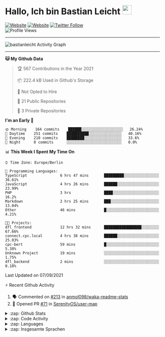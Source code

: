 <h1>Hallo, Ich bin Bastian Leicht <img src="https://raw.githubusercontent.com/bastianleicht/bastianleicht/master/assets/wave.gif" width="30px" alt=""></h1>

[![Website](https://img.shields.io/website?label=bastianleicht.de&style=for-the-badge&url=https%3A%2F%2Fbastianleicht.de)](https://bastianleicht.de)
[![Website](https://img.shields.io/website?label=bastianleicht.com&style=for-the-badge&url=https%3A%2F%2Fbastianleicht.com)](https://bastianleicht.com)
[![Twitter Follow](https://img.shields.io/twitter/follow/bastianleicht?color=1DA1F2&logo=twitter&style=for-the-badge)](https://twitter.com/intent/follow?original_referer=https%3A%2F%2Fgithub.com%2Fbastianleicht&screen_name=bastianleicht)
<br>
![Profile Views](https://komarev.com/ghpvc/?username=2Fbastianleicht&style=flat-square)

---
<img alt="bastianleicht Activity Graph" src="https://activity-graph.herokuapp.com/graph?username=bastianleicht&bg_color=0D1117&color=5BCDEC&line=5BCDEC&point=FFFFFF&hide_border=true"/>

---
<!--START_SECTION:waka-->
**🐱 My Github Data** 

> 🏆 567 Contributions in the Year 2021
 > 
> 📦 222.4 kB Used in Github's Storage 
 > 
> 🚫 Not Opted to Hire
 > 
> 📜 21 Public Repositories 
 > 
> 🔑 3 Private Repositories  
 > 
**I'm an Early 🐤** 

```text
🌞 Morning    164 commits    ██████░░░░░░░░░░░░░░░░░░░   26.24% 
🌆 Daytime    251 commits    ██████████░░░░░░░░░░░░░░░   40.16% 
🌃 Evening    210 commits    ████████░░░░░░░░░░░░░░░░░   33.6% 
🌙 Night      0 commits      ░░░░░░░░░░░░░░░░░░░░░░░░░   0.0%

```


📊 **This Week I Spent My Time On** 

```text
⌚︎ Time Zone: Europe/Berlin

💬 Programming Languages: 
TypeScript               6 hrs 47 mins       █████████░░░░░░░░░░░░░░░░   36.61% 
JavaScript               4 hrs 26 mins       ██████░░░░░░░░░░░░░░░░░░░   23.99% 
PHP                      3 hrs               ████░░░░░░░░░░░░░░░░░░░░░   16.2% 
Markdown                 2 hrs 25 mins       ███░░░░░░░░░░░░░░░░░░░░░░   13.04% 
Other                    46 mins             █░░░░░░░░░░░░░░░░░░░░░░░░   4.21%

🐱‍💻 Projects: 
dfl_frontend             12 hrs 32 mins      █████████████████░░░░░░░░   67.66% 
connect.cpc.local        4 hrs 38 mins       ██████░░░░░░░░░░░░░░░░░░░   25.03% 
cpc-bert                 59 mins             █░░░░░░░░░░░░░░░░░░░░░░░░   5.38% 
Unknown Project          19 mins             ░░░░░░░░░░░░░░░░░░░░░░░░░   1.75% 
dfl_backend              2 mins              ░░░░░░░░░░░░░░░░░░░░░░░░░   0.18%

```


 Last Updated on 07/09/2021
<!--END_SECTION:waka-->
:zap: Recent Github Activity    
<!--START_SECTION:activity-->
1. 🗣 Commented on [#213](https://github.com/anmol098/waka-readme-stats/issues/213) in [anmol098/waka-readme-stats](https://github.com/anmol098/waka-readme-stats)
2. 💪 Opened PR [#71](https://github.com/SerenityOS/user-map/pull/71) in [SerenityOS/user-map](https://github.com/SerenityOS/user-map)
<!--END_SECTION:activity-->

<details>
    <summary>:zap: Github Stats</summary>
    <pre>
        <img alt="GitHub Stats" src="https://github-readme-stats.routerabfrage.vercel.app/api?username=bastianleicht&show_icons=true&theme=dark" />
    </pre>
</details>

<details>
    <summary>:zap: Code Activity</summary>
    <pre>
        <img alt="Code activity" src="https://wakatime.com/share/@90818ae0-9ba0-4e2a-8ed8-98c30e947c50/a1ac7e83-bba7-4109-8f37-037c37bb63eb.svg" height="400" />    
    </pre>
</details>

<details>
    <summary>:zap: Languages</summary>
    <pre>
        <img alt="Languages used (7 days)" src="https://wakatime.com/share/@90818ae0-9ba0-4e2a-8ed8-98c30e947c50/b0eba8ff-2de8-4b40-929e-8c7a97a106f9.svg" height="400" />
    </pre>
</details>

<details>
    <summary>:zap: Insgesamte Sprachen</summary>
    <pre>
        <img alt="All time used Languages" src="https://wakatime.com/share/@90818ae0-9ba0-4e2a-8ed8-98c30e947c50/d328c553-68a8-4426-974c-be045b324309.svg" height="400" />
    </pre>
</details>

[Website]: https://bastianleicht.de/
